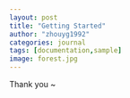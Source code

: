 ```yaml
---
layout: post
title: "Getting Started"
author: "zhouyg1992"
categories: journal
tags: [documentation,sample]
image: forest.jpg
---
```


Thank you ~
